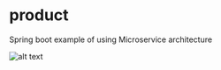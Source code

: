 # product
Spring boot example of using Microservice architecture

![alt text](https://github.com/metao1/product/raw/master/Screenshot%202020-03-31%20at%2022.51.11.png)
